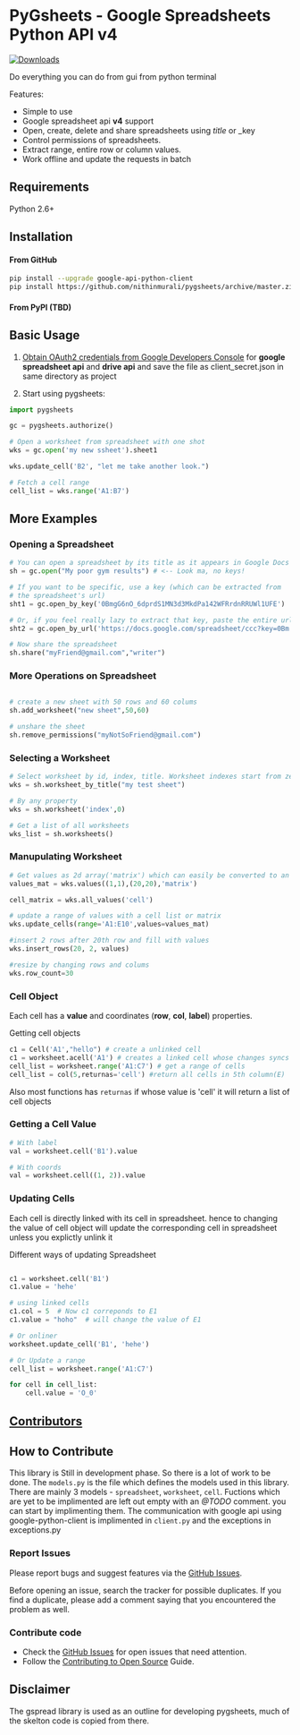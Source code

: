 # PyGsheets - Google Spreadsheets Python API v4
[![Downloads](https://img.shields.io/pypi/dm/pygsheets.svg)](https://pypi.python.org/pypi/pygsheets)

Do everything you can do from gui from python terminal
 
Features:

* Simple to use
* Google spreadsheet api __v4__ support
* Open, create, delete and share spreadsheets using _title_ or _key
* Control permissions of spreadsheets.
* Extract range, entire row or column values.
* Work offline and update the requests in batch

## Requirements

Python 2.6+

## Installation

#### From GitHub

```sh
pip install --upgrade google-api-python-client
pip install https://github.com/nithinmurali/pygsheets/archive/master.zip
```

#### From PyPI (TBD)


## Basic Usage

1. [Obtain OAuth2 credentials from Google Developers Console](https://console.developers.google.com/start/api?id=sheets.googleapis.com) for __google spreadsheet api__ and __drive api__ and save the file as client_secret.json in same directory as project

2. Start using pygsheets:

```python
import pygsheets

gc = pygsheets.authorize()

# Open a worksheet from spreadsheet with one shot
wks = gc.open('my new ssheet').sheet1

wks.update_cell('B2', "let me take another look.")

# Fetch a cell range
cell_list = wks.range('A1:B7')
```

## More Examples

### Opening a Spreadsheet

```python
# You can open a spreadsheet by its title as it appears in Google Docs 
sh = gc.open("My poor gym results") # <-- Look ma, no keys!

# If you want to be specific, use a key (which can be extracted from
# the spreadsheet's url)
sht1 = gc.open_by_key('0BmgG6nO_6dprdS1MN3d3MkdPa142WFRrdnRRUWl1UFE')

# Or, if you feel really lazy to extract that key, paste the entire url
sht2 = gc.open_by_url('https://docs.google.com/spreadsheet/ccc?key=0Bm...FE&hl')

# Now share the spreadsheet
sh.share("myFriend@gmail.com","writer")

```

### More Operations on Spreadsheet

```python

# create a new sheet with 50 rows and 60 colums
sh.add_worksheet("new sheet",50,60)

# unshare the sheet
sh.remove_permissions("myNotSoFriend@gmail.com")

```

### Selecting a Worksheet

```python
# Select worksheet by id, index, title. Worksheet indexes start from zero
wks = sh.worksheet_by_title("my test sheet")

# By any property
wks = sh.worksheet('index',0)

# Get a list of all worksheets
wks_list = sh.worksheets()
```

### Manupulating Worksheet

```python
# Get values as 2d array('matrix') which can easily be converted to an numpy aray or as 'cell' list
values_mat = wks.values((1,1),(20,20),'matrix')

cell_matrix = wks.all_values('cell')

# update a range of values with a cell list or matrix
wks.update_cells(range='A1:E10',values=values_mat)

#insert 2 rows after 20th row and fill with values
wks.insert_rows(20, 2, values)

#resize by changing rows and colums
wks.row_count=30

```

### Cell Object

Each cell has a __value__ and coordinates (__row__, __col__, __label__) properties.

Getting cell objects

```python
c1 = Cell('A1',"hello") # create a unlinked cell
c1 = worksheet.acell('A1') # creates a linked cell whose changes syncs instantanously
cell_list = worksheet.range('A1:C7') # get a range of cells 
cell_list = col(5,returnas='cell') #return all cells in 5th column(E)
```

Also most functions has `returnas` if whose value is 'cell' it will return a list of cell objects

### Getting a Cell Value

```python
# With label
val = worksheet.cell('B1').value

# With coords
val = worksheet.cell((1, 2)).value
```

### Updating Cells

Each cell is directly linked with its cell in spreadsheet. hence to changing the value of cell object will update the corresponding cell in spreadsheet unless you explictly unlink it

Different ways of updating Spreadsheet
```python

c1 = worksheet.cell('B1')
c1.value = 'hehe'

# using linked cells
c1.col = 5  # Now c1 correponds to E1
c1.value = "hoho"  # will change the value of E1

# Or onliner
worksheet.update_cell('B1', 'hehe')

# Or Update a range
cell_list = worksheet.range('A1:C7')

for cell in cell_list:
    cell.value = 'O_0'

```

## [Contributors](https://github.com/nithinmurali/pygsheets/graphs/contributors)

## How to Contribute

This library is Still in development phase. So there is a lot of work to be done. The `models.py` is the file which defines the models used in this library. There are mainly 3 models - `spreadsheet`, `worksheet`, `cell`. Fuctions which are yet to be implimented are left out empty with an _@TODO_ comment. you can start by implimenting them. The communication with google api using google-python-client is implimented in `client.py` and the exceptions in exceptions.py

### Report Issues

Please report bugs and suggest features via the [GitHub Issues](https://github.com/nithinmurali/pygsheets/issues).

Before opening an issue, search the tracker for possible duplicates. If you find a duplicate, please add a comment saying that you encountered the problem as well.

### Contribute code

* Check the [GitHub Issues](https://github.com/nithinmurali/pygsheets/issues) for open issues that need attention.
* Follow the [Contributing to Open Source](https://guides.github.com/activities/contributing-to-open-source/) Guide.


## Disclaimer
The gspread library is used as an outline for developing pygsheets, much of the skelton code is copied from there.
